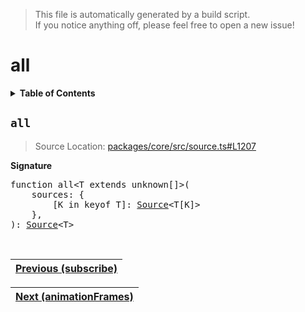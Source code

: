 > This file is automatically generated by a build script.<br>If you notice anything off, please feel free to open a new issue!

# all

<details><summary><b>Table of Contents</b></summary>

1. [<code>all</code>](#all)</details>

## <a name="all"></a><code>all</code>

> Source Location: [packages\/core\/src\/source.ts#L1207](..\/..\/packages\/core\/src\/source.ts#L1207)

<b>Signature</b>

<pre>function all&lt;T extends unknown[]&gt;(<br>    sources: {<br>        [K in keyof T]: <a href="00-Source.md#Source-Interface">Source</a>&lt;T[K]&gt;<br>    },<br>): <a href="00-Source.md#Source-Interface">Source</a>&lt;T&gt;</pre><br>

| [Previous \(subscribe\)](04-subscribe.md#readme) |
| --- |

<div align="right">

| [Next \(animationFrames\)](07-animationFrames.md#readme) |
| --- |
</div>
